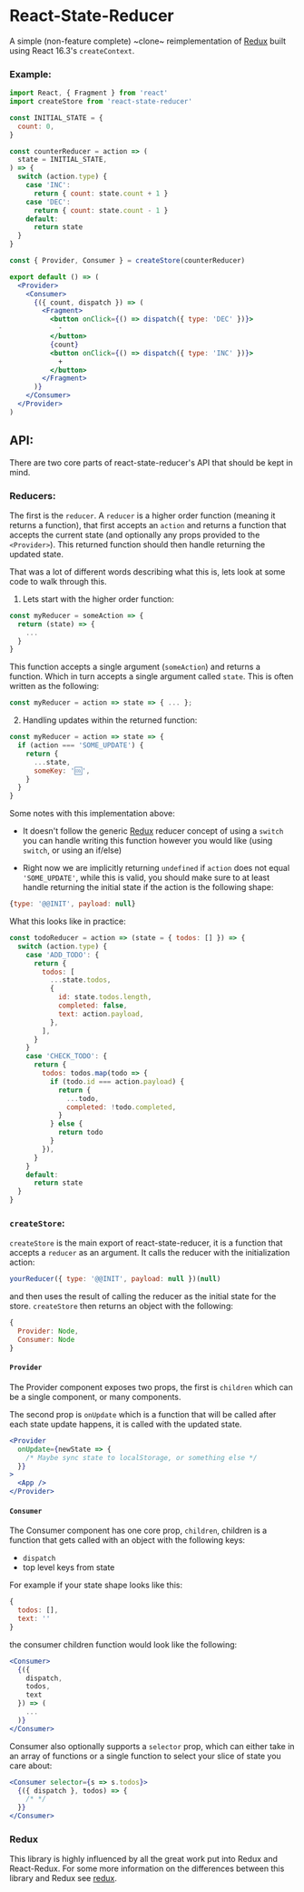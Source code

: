 # React-State-Reducer

A simple (non-feature complete) ~clone~ reimplementation of [Redux](https://redux.js.org) built using React 16.3's `createContext`.

### Example:

```jsx
import React, { Fragment } from 'react'
import createStore from 'react-state-reducer'

const INITIAL_STATE = {
  count: 0,
}

const counterReducer = action => (
  state = INITIAL_STATE,
) => {
  switch (action.type) {
    case 'INC':
      return { count: state.count + 1 }
    case 'DEC':
      return { count: state.count - 1 }
    default:
      return state
  }
}

const { Provider, Consumer } = createStore(counterReducer)

export default () => (
  <Provider>
    <Consumer>
      {({ count, dispatch }) => (
        <Fragment>
          <button onClick={() => dispatch({ type: 'DEC' })}>
            -
          </button>
          {count}
          <button onClick={() => dispatch({ type: 'INC' })}>
            +
          </button>
        </Fragment>
      )}
    </Consumer>
  </Provider>
)
```

## API:

There are two core parts of react-state-reducer's API that should be kept in mind.

### Reducers:

The first is the `reducer`. A `reducer` is a higher order function (meaning it returns a function), that first accepts an `action` and returns a function that accepts the current state (and optionally any props provided to the `<Provider>`). This returned function should then handle returning the updated state.

That was a lot of different words describing what this is, lets look at some code to walk through this.

1.  Lets start with the higher order function:

```js
const myReducer = someAction => {
  return (state) => {
    ...
  }
}
```

This function accepts a single argument (`someAction`) and returns a function. Which in turn accepts a single argument called `state`. This is often written as the following:

```js
const myReducer = action => state => { ... };
```

2.  Handling updates within the returned function:

```js
const myReducer = action => state => {
  if (action === 'SOME_UPDATE') {
    return {
      ...state,
      someKey: '🆒',
    }
  }
}
```

Some notes with this implementation above:

* It doesn't follow the generic [Redux](https://redux.js.org/basics/reducers) reducer concept of using a `switch` you can handle writing this function however you would like (using `switch`, or using an if/else)

* Right now we are implicitly returning `undefined` if `action` does not equal `'SOME_UPDATE'`, while this is valid, you should make sure to at least handle returning the initial state if the action is the following shape:

```js
{type: '@@INIT', payload: null}
```

What this looks like in practice:

```js
const todoReducer = action => (state = { todos: [] }) => {
  switch (action.type) {
    case 'ADD_TODO': {
      return {
        todos: [
          ...state.todos,
          {
            id: state.todos.length,
            completed: false,
            text: action.payload,
          },
        ],
      }
    }
    case 'CHECK_TODO': {
      return {
        todos: todos.map(todo => {
          if (todo.id === action.payload) {
            return {
              ...todo,
              completed: !todo.completed,
            }
          } else {
            return todo
          }
        }),
      }
    }
    default:
      return state
  }
}
```

### `createStore`:

`createStore` is the main export of react-state-reducer, it is a function that accepts a `reducer` as an argument. It calls the reducer with the initialization action:

```js
yourReducer({ type: '@@INIT', payload: null })(null)
```

and then uses the result of calling the reducer as the initial state for the store. `createStore` then returns an object with the following:

```js
{
  Provider: Node,
  Consumer: Node
}
```

#### `Provider`

The Provider component exposes two props, the first is `children` which can be a single component, or many components.

The second prop is `onUpdate` which is a function that will be called after each state update happens, it is called with the updated state.

```jsx
<Provider
  onUpdate={newState => {
    /* Maybe sync state to localStorage, or something else */
  }}
>
  <App />
</Provider>
```

#### `Consumer`

The Consumer component has one core prop, `children`, children is a function that gets called with an object with the following keys:

* `dispatch`
* top level keys from state

For example if your state shape looks like this:

```js
{
  todos: [],
  text: ''
}
```

the consumer children function would look like the following:

```jsx
<Consumer>
  {({
    dispatch,
    todos,
    text
  }) => (
    ...
  )}
</Consumer>
```

Consumer also optionally supports a `selector` prop, which can either take in an array of functions or a single function to select your slice of state you care about:

```jsx
<Consumer selector={s => s.todos}>
  {({ dispatch }, todos) => {
    /* */
  }}
</Consumer>
```

### Redux

This library is highly influenced by all the great work put into Redux and React-Redux. For some more information on the differences between this library and Redux see [redux](./docs/redux.md).
